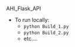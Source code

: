 AHI_Flask_API

- To run locally: 
    - `python Build_1.py` 
    - `python Build_2.py`
    - etc....